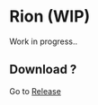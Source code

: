 # Rion (WIP)
Work in progress..


## Download ?
Go to [Release](https://github.com/Wenveo/rion/releases)
